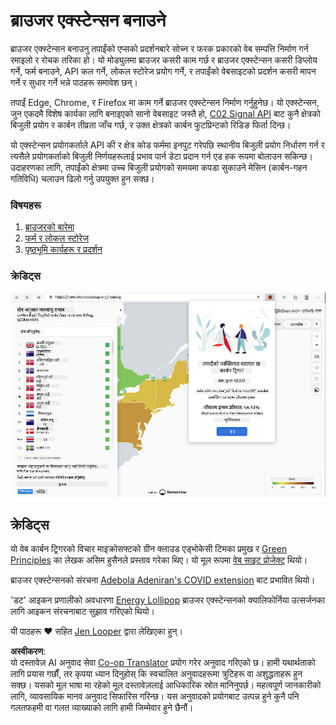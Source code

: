 <!--
CO_OP_TRANSLATOR_METADATA:
{
  "original_hash": "b121a279a6ab39878491f3e572673515",
  "translation_date": "2025-08-25T23:26:43+00:00",
  "source_file": "5-browser-extension/README.md",
  "language_code": "ne"
}
-->
# ब्राउजर एक्स्टेन्सन बनाउने

ब्राउजर एक्स्टेन्सन बनाउनु तपाईंको एप्सको प्रदर्शनबारे सोच्न र फरक प्रकारको वेब सम्पत्ति निर्माण गर्न रमाइलो र रोचक तरिका हो। यो मोड्युलमा ब्राउजर कसरी काम गर्छ र ब्राउजर एक्स्टेन्सन कसरी डिप्लोय गर्ने, फर्म बनाउने, API कल गर्ने, लोकल स्टोरेज प्रयोग गर्ने, र तपाईंको वेबसाइटको प्रदर्शन कसरी मापन गर्ने र सुधार गर्ने भन्ने पाठहरू समावेश छन्।

तपाईं Edge, Chrome, र Firefox मा काम गर्ने ब्राउजर एक्स्टेन्सन निर्माण गर्नुहुनेछ। यो एक्स्टेन्सन, जुन एकदमै विशेष कार्यका लागि बनाइएको सानो वेबसाइट जस्तै हो, [C02 Signal API](https://www.co2signal.com) बाट कुनै क्षेत्रको बिजुली प्रयोग र कार्बन तीव्रता जाँच गर्छ, र उक्त क्षेत्रको कार्बन फुटप्रिन्टको रिडिङ फिर्ता दिन्छ।

यो एक्स्टेन्सन प्रयोगकर्ताले API की र क्षेत्र कोड फर्ममा इनपुट गरेपछि स्थानीय बिजुली प्रयोग निर्धारण गर्न र त्यसैले प्रयोगकर्ताको बिजुली निर्णयहरूलाई प्रभाव पार्न डेटा प्रदान गर्न एड हक रूपमा बोलाउन सकिन्छ। उदाहरणका लागि, तपाईंको क्षेत्रमा उच्च बिजुली प्रयोगको समयमा कपडा सुकाउने मेसिन (कार्बन-गहन गतिविधि) चलाउन ढिलो गर्नु उपयुक्त हुन सक्छ।

### विषयहरू

1. [ब्राउजरको बारेमा](1-about-browsers/README.md)
2. [फर्म र लोकल स्टोरेज](2-forms-browsers-local-storage/README.md)
3. [पृष्ठभूमि कार्यहरू र प्रदर्शन](3-background-tasks-and-performance/README.md)

### क्रेडिट्स

![हरियो ब्राउजर एक्स्टेन्सन](../../../translated_images/extension-screenshot.0e7f5bfa110e92e3875e1bc9405edd45a3d2e02963e48900adb91926a62a5807.ne.png)

## क्रेडिट्स

यो वेब कार्बन ट्रिगरको विचार माइक्रोसफ्टको ग्रीन क्लाउड एड्भोकेसी टिमका प्रमुख र [Green Principles](https://principles.green/) का लेखक असिम हुसैनले प्रस्ताव गरेका थिए। यो मूल रूपमा [वेब साइट प्रोजेक्ट](https://github.com/jlooper/green) थियो।

ब्राउजर एक्स्टेन्सनको संरचना [Adebola Adeniran's COVID extension](https://github.com/onedebos/covtension) बाट प्रभावित थियो।

'डट' आइकन प्रणालीको अवधारणा [Energy Lollipop](https://energylollipop.com/) ब्राउजर एक्स्टेन्सनको क्यालिफोर्निया उत्सर्जनका लागि आइकन संरचनाबाट सुझाव गरिएको थियो।

यी पाठहरू ♥️ सहित [Jen Looper](https://www.twitter.com/jenlooper) द्वारा लेखिएका हुन्।

**अस्वीकरण**:  
यो दस्तावेज़ AI अनुवाद सेवा [Co-op Translator](https://github.com/Azure/co-op-translator) प्रयोग गरेर अनुवाद गरिएको छ। हामी यथार्थताको लागि प्रयास गर्छौं, तर कृपया ध्यान दिनुहोस् कि स्वचालित अनुवादहरूमा त्रुटिहरू वा अशुद्धताहरू हुन सक्छ। यसको मूल भाषा मा रहेको मूल दस्तावेज़लाई आधिकारिक स्रोत मानिनुपर्छ। महत्वपूर्ण जानकारीको लागि, व्यावसायिक मानव अनुवाद सिफारिस गरिन्छ। यस अनुवादको प्रयोगबाट उत्पन्न हुने कुनै पनि गलतफहमी वा गलत व्याख्याको लागि हामी जिम्मेवार हुने छैनौं।